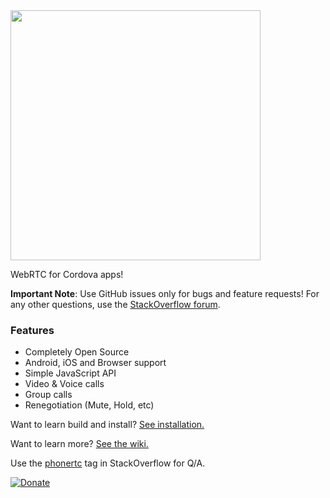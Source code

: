 <img src="http://phonertc.io/images/logo_black.png" width="400">

WebRTC for Cordova apps!

**Important Note**: Use GitHub issues only for bugs and feature requests! For any other questions, use the [StackOverflow forum](http://stackoverflow.com/questions/tagged/phonertc).

### Features

* Completely Open Source
* Android, iOS and Browser support
* Simple JavaScript API
* Video & Voice calls
* Group calls
* Renegotiation (Mute, Hold, etc)

Want to learn build and install? [See installation.](./INSTALLATION.md)

Want to learn more? [See the wiki.](https://github.com/alongubkin/phonertc/wiki)

Use the [phonertc](http://stackoverflow.com/questions/tagged/phonertc) tag in StackOverflow for Q/A.

[![Donate](https://www.paypalobjects.com/en_US/i/btn/btn_donate_LG.gif)](https://www.paypal.com/cgi-bin/webscr?cmd=_s-xclick&hosted_button_id=32QXU3V7GM7PC)
